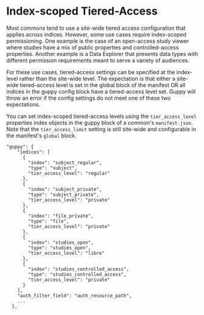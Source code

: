 # Index-scoped Tiered-Access

Most commons tend to use a site-wide tiered access configuration that applies across indices. However, some use cases require index-scoped permissioning. One example is the case of an open-access study viewer where studies have a mix of public properties and controlled-access properties. Another example is a Data Explorer that presents data types with different permission requirements meant to serve a variety of audiences.

For these use cases, tiered-access settings can be specified at the index-level rather than the site-wide level. The expectation is that either a site-wide tiered-access level is set in the global block of the manifest OR all indices in the guppy config block have a tiered-access level set. Guppy will throw an error if the config settings do not meet one of these two expectations.

You can set index-scoped tiered-access levels using the `tier_access_level` properties index objects in the guppy block of a common's `manifest.json`. Note that the `tier_access_limit` setting is still site-wide and configurable in the manifest's `global` block.
```
"guppy": {
    "indices": [
      {
        "index": "subject_regular",
        "type": "subject",
	    "tier_access_level": "regular"
      },
      {
        "index": "subject_private",
        "type": "subject_private",
	    "tier_access_level": "private"
      },
      {
        "index": "file_private",
        "type": "file",
	    "tier_access_level": "private"
      },
      {
        "index": "studies_open",
        "type": "studies_open",
	    "tier_access_level": "libre"
      },
      {
        "index": "studies_controlled_access",
        "type": "studies_controlled_access",
	    "tier_access_level": "private"
      }
    ],
    "auth_filter_field": "auth_resource_path",
    ...
  },
```